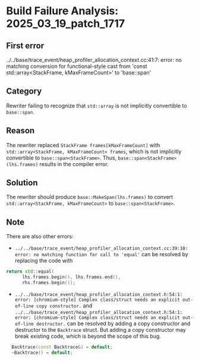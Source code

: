 # Build Failure Analysis: 2025_03_19_patch_1717

## First error

../../base/trace_event/heap_profiler_allocation_context.cc:41:7: error: no matching conversion for functional-style cast from 'const std::array<StackFrame, kMaxFrameCount>' to 'base::span<StackFrame>'

## Category
Rewriter failing to recognize that `std::array` is not implicitly convertible to `base::span`.

## Reason
The rewriter replaced `StackFrame frames[kMaxFrameCount]` with `std::array<StackFrame, kMaxFrameCount> frames`, which is not implicitly convertible to `base::span<StackFrame>`. Thus, `base::span<StackFrame>(lhs.frames)` results in the compiler error.

## Solution
The rewriter should produce `base::MakeSpan(lhs.frames)` to convert `std::array<StackFrame, kMaxFrameCount>` to `base::span<StackFrame>`.

## Note
There are also other errors:

*   `../../base/trace_event/heap_profiler_allocation_context.cc:39:10: error: no matching function for call to 'equal'` can be resolved by replacing the code with

```c++
return std::equal(
      lhs.frames.begin(), lhs.frames.end(),
      rhs.frames.begin());
```

*   `../../base/trace_event/heap_profiler_allocation_context.h:54:1: error: [chromium-style] Complex class/struct needs an explicit out-of-line copy constructor.` and `../../base/trace_event/heap_profiler_allocation_context.h:54:1: error: [chromium-style] Complex class/struct needs an explicit out-of-line destructor.` can be resolved by adding a copy constructor and destructor to the `Backtrace` struct. But adding a copy constructor may break existing code, which is beyond the scope of this bug.
```c++
  Backtrace(const Backtrace&) = default;
  ~Backtrace() = default;
```